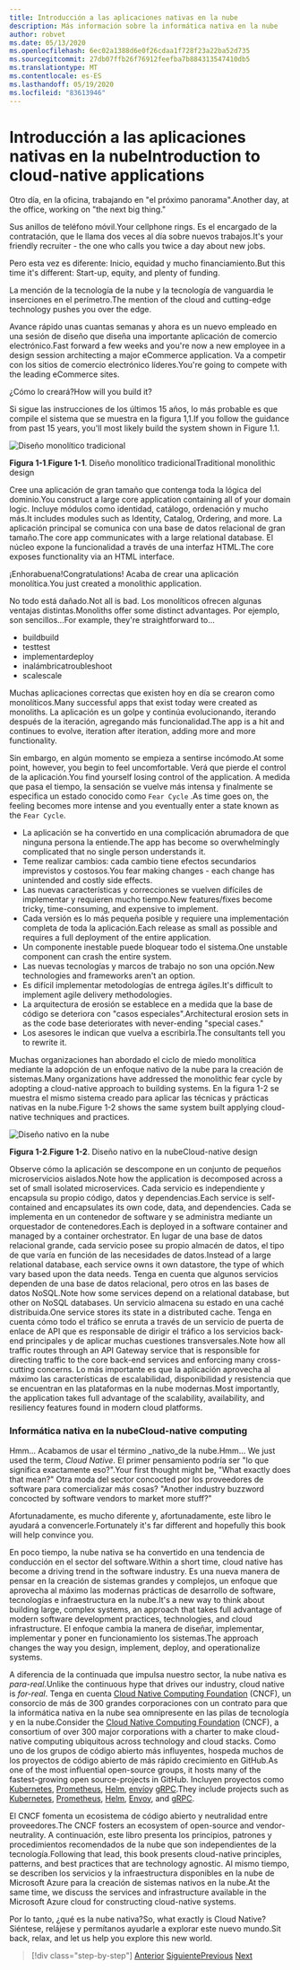 ```yaml
---
title: Introducción a las aplicaciones nativas en la nube
description: Más información sobre la informática nativa en la nube
author: robvet
ms.date: 05/13/2020
ms.openlocfilehash: 6ec02a1388d6e0f26cdaa1f728f23a22ba52d735
ms.sourcegitcommit: 27db07ffb26f76912feefba7b884313547410db5
ms.translationtype: MT
ms.contentlocale: es-ES
ms.lasthandoff: 05/19/2020
ms.locfileid: "83613946"
---
```

# <a name="introduction-to-cloud-native-applications"></a><span data-ttu-id="87b38-103">Introducción a las aplicaciones nativas en la nube</span><span class="sxs-lookup"><span data-stu-id="87b38-103">Introduction to cloud-native applications</span></span>

<span data-ttu-id="87b38-104">Otro día, en la oficina, trabajando en "el próximo panorama".</span><span class="sxs-lookup"><span data-stu-id="87b38-104">Another day, at the office, working on "the next big thing."</span></span>

<span data-ttu-id="87b38-105">Sus anillos de teléfono móvil.</span><span class="sxs-lookup"><span data-stu-id="87b38-105">Your cellphone rings.</span></span> <span data-ttu-id="87b38-106">Es el encargado de la contratación, que le llama dos veces al día sobre nuevos trabajos.</span><span class="sxs-lookup"><span data-stu-id="87b38-106">It's your friendly recruiter - the one who calls you twice a day about new jobs.</span></span>

<span data-ttu-id="87b38-107">Pero esta vez es diferente: Inicio, equidad y mucho financiamiento.</span><span class="sxs-lookup"><span data-stu-id="87b38-107">But this time it's different: Start-up, equity, and plenty of funding.</span></span>

<span data-ttu-id="87b38-108">La mención de la tecnología de la nube y la tecnología de vanguardia le inserciones en el perímetro.</span><span class="sxs-lookup"><span data-stu-id="87b38-108">The mention of the cloud and cutting-edge technology pushes you over the edge.</span></span>

<span data-ttu-id="87b38-109">Avance rápido unas cuantas semanas y ahora es un nuevo empleado en una sesión de diseño que diseña una importante aplicación de comercio electrónico.</span><span class="sxs-lookup"><span data-stu-id="87b38-109">Fast forward a few weeks and you're now a new employee in a design session architecting a major eCommerce application.</span></span> <span data-ttu-id="87b38-110">Va a competir con los sitios de comercio electrónico líderes.</span><span class="sxs-lookup"><span data-stu-id="87b38-110">You're going to compete with the leading eCommerce sites.</span></span>

<span data-ttu-id="87b38-111">¿Cómo lo creará?</span><span class="sxs-lookup"><span data-stu-id="87b38-111">How will you build it?</span></span>

<span data-ttu-id="87b38-112">Si sigue las instrucciones de los últimos 15 años, lo más probable es que compile el sistema que se muestra en la figura 1,1.</span><span class="sxs-lookup"><span data-stu-id="87b38-112">If you follow the guidance from past 15 years, you'll most likely build the system shown in Figure 1.1.</span></span>

![Diseño monolítico tradicional](./media/monolithic-design.png)

<span data-ttu-id="87b38-114">**Figura 1-1**.</span><span class="sxs-lookup"><span data-stu-id="87b38-114">**Figure 1-1**.</span></span> <span data-ttu-id="87b38-115">Diseño monolítico tradicional</span><span class="sxs-lookup"><span data-stu-id="87b38-115">Traditional monolithic design</span></span>

<span data-ttu-id="87b38-116">Cree una aplicación de gran tamaño que contenga toda la lógica del dominio.</span><span class="sxs-lookup"><span data-stu-id="87b38-116">You construct a large core application containing all of your domain logic.</span></span> <span data-ttu-id="87b38-117">Incluye módulos como identidad, catálogo, ordenación y mucho más.</span><span class="sxs-lookup"><span data-stu-id="87b38-117">It includes modules such as Identity, Catalog, Ordering, and more.</span></span> <span data-ttu-id="87b38-118">La aplicación principal se comunica con una base de datos relacional de gran tamaño.</span><span class="sxs-lookup"><span data-stu-id="87b38-118">The core app communicates with a large relational database.</span></span> <span data-ttu-id="87b38-119">El núcleo expone la funcionalidad a través de una interfaz HTML.</span><span class="sxs-lookup"><span data-stu-id="87b38-119">The core exposes functionality via an HTML interface.</span></span>

<span data-ttu-id="87b38-120">¡Enhorabuena!</span><span class="sxs-lookup"><span data-stu-id="87b38-120">Congratulations!</span></span>  <span data-ttu-id="87b38-121">Acaba de crear una aplicación monolítica.</span><span class="sxs-lookup"><span data-stu-id="87b38-121">You just created a monolithic application.</span></span>

<span data-ttu-id="87b38-122">No todo está dañado.</span><span class="sxs-lookup"><span data-stu-id="87b38-122">Not all is bad.</span></span> <span data-ttu-id="87b38-123">Los monolíticos ofrecen algunas ventajas distintas.</span><span class="sxs-lookup"><span data-stu-id="87b38-123">Monoliths offer some distinct advantages.</span></span> <span data-ttu-id="87b38-124">Por ejemplo, son sencillos...</span><span class="sxs-lookup"><span data-stu-id="87b38-124">For example, they're straightforward to...</span></span>

- <span data-ttu-id="87b38-125">build</span><span class="sxs-lookup"><span data-stu-id="87b38-125">build</span></span>
- <span data-ttu-id="87b38-126">test</span><span class="sxs-lookup"><span data-stu-id="87b38-126">test</span></span>
- <span data-ttu-id="87b38-127">implementar</span><span class="sxs-lookup"><span data-stu-id="87b38-127">deploy</span></span>
- <span data-ttu-id="87b38-128">inalámbrica</span><span class="sxs-lookup"><span data-stu-id="87b38-128">troubleshoot</span></span>
- <span data-ttu-id="87b38-129">scale</span><span class="sxs-lookup"><span data-stu-id="87b38-129">scale</span></span>

<span data-ttu-id="87b38-130">Muchas aplicaciones correctas que existen hoy en día se crearon como monolíticos.</span><span class="sxs-lookup"><span data-stu-id="87b38-130">Many successful apps that exist today were created as monoliths.</span></span> <span data-ttu-id="87b38-131">La aplicación es un golpe y continúa evolucionando, iterando después de la iteración, agregando más funcionalidad.</span><span class="sxs-lookup"><span data-stu-id="87b38-131">The app is a hit and continues to evolve, iteration after iteration, adding more and more functionality.</span></span>

<span data-ttu-id="87b38-132">Sin embargo, en algún momento se empieza a sentirse incómodo.</span><span class="sxs-lookup"><span data-stu-id="87b38-132">At some point, however, you begin to feel uncomfortable.</span></span> <span data-ttu-id="87b38-133">Verá que pierde el control de la aplicación.</span><span class="sxs-lookup"><span data-stu-id="87b38-133">You find yourself losing control of the application.</span></span> <span data-ttu-id="87b38-134">A medida que pasa el tiempo, la sensación se vuelve más intensa y finalmente se especifica un estado conocido como `Fear Cycle` .</span><span class="sxs-lookup"><span data-stu-id="87b38-134">As time goes on, the feeling becomes more intense and you eventually enter a state known as the `Fear Cycle`.</span></span>

- <span data-ttu-id="87b38-135">La aplicación se ha convertido en una complicación abrumadora de que ninguna persona la entiende.</span><span class="sxs-lookup"><span data-stu-id="87b38-135">The app has become so overwhelmingly complicated that no single person understands it.</span></span>
- <span data-ttu-id="87b38-136">Teme realizar cambios: cada cambio tiene efectos secundarios imprevistos y costosos.</span><span class="sxs-lookup"><span data-stu-id="87b38-136">You fear making changes - each change has unintended and costly side effects.</span></span>
- <span data-ttu-id="87b38-137">Las nuevas características y correcciones se vuelven difíciles de implementar y requieren mucho tiempo.</span><span class="sxs-lookup"><span data-stu-id="87b38-137">New features/fixes become tricky, time-consuming, and expensive to implement.</span></span>
- <span data-ttu-id="87b38-138">Cada versión es lo más pequeña posible y requiere una implementación completa de toda la aplicación.</span><span class="sxs-lookup"><span data-stu-id="87b38-138">Each release as small as possible and requires a full deployment of the entire application.</span></span>
- <span data-ttu-id="87b38-139">Un componente inestable puede bloquear todo el sistema.</span><span class="sxs-lookup"><span data-stu-id="87b38-139">One unstable component can crash the entire system.</span></span>
- <span data-ttu-id="87b38-140">Las nuevas tecnologías y marcos de trabajo no son una opción.</span><span class="sxs-lookup"><span data-stu-id="87b38-140">New technologies and frameworks aren't an option.</span></span>
- <span data-ttu-id="87b38-141">Es difícil implementar metodologías de entrega ágiles.</span><span class="sxs-lookup"><span data-stu-id="87b38-141">It's difficult to implement agile delivery methodologies.</span></span>
- <span data-ttu-id="87b38-142">La arquitectura de erosión se establece en a medida que la base de código se deteriora con "casos especiales".</span><span class="sxs-lookup"><span data-stu-id="87b38-142">Architectural erosion sets in as the code base deteriorates with never-ending "special cases."</span></span>
- <span data-ttu-id="87b38-143">Los asesores le indican que vuelva a escribirla.</span><span class="sxs-lookup"><span data-stu-id="87b38-143">The consultants tell you to rewrite it.</span></span>

<span data-ttu-id="87b38-144">Muchas organizaciones han abordado el ciclo de miedo monolítica mediante la adopción de un enfoque nativo de la nube para la creación de sistemas.</span><span class="sxs-lookup"><span data-stu-id="87b38-144">Many organizations have addressed the monolithic fear cycle by adopting a cloud-native approach to building systems.</span></span> <span data-ttu-id="87b38-145">En la figura 1-2 se muestra el mismo sistema creado para aplicar las técnicas y prácticas nativas en la nube.</span><span class="sxs-lookup"><span data-stu-id="87b38-145">Figure 1-2 shows the same system built applying cloud-native techniques and practices.</span></span>

![Diseño nativo en la nube](./media/cloud-native-design.png)

<span data-ttu-id="87b38-147">**Figura 1-2**.</span><span class="sxs-lookup"><span data-stu-id="87b38-147">**Figure 1-2**.</span></span> <span data-ttu-id="87b38-148">Diseño nativo en la nube</span><span class="sxs-lookup"><span data-stu-id="87b38-148">Cloud-native design</span></span>

<span data-ttu-id="87b38-149">Observe cómo la aplicación se descompone en un conjunto de pequeños microservicios aislados.</span><span class="sxs-lookup"><span data-stu-id="87b38-149">Note how the application is decomposed across a set of small isolated microservices.</span></span> <span data-ttu-id="87b38-150">Cada servicio es independiente y encapsula su propio código, datos y dependencias.</span><span class="sxs-lookup"><span data-stu-id="87b38-150">Each service is self-contained and encapsulates its own code, data, and dependencies.</span></span> <span data-ttu-id="87b38-151">Cada se implementa en un contenedor de software y se administra mediante un orquestador de contenedores.</span><span class="sxs-lookup"><span data-stu-id="87b38-151">Each is deployed in a software container and managed by a container orchestrator.</span></span> <span data-ttu-id="87b38-152">En lugar de una base de datos relacional grande, cada servicio posee su propio almacén de datos, el tipo de que varía en función de las necesidades de datos.</span><span class="sxs-lookup"><span data-stu-id="87b38-152">Instead of a large relational database, each service owns it own datastore, the type of which vary based upon the data needs.</span></span> <span data-ttu-id="87b38-153">Tenga en cuenta que algunos servicios dependen de una base de datos relacional, pero otros en las bases de datos NoSQL.</span><span class="sxs-lookup"><span data-stu-id="87b38-153">Note how some services depend on a relational database, but other on NoSQL databases.</span></span> <span data-ttu-id="87b38-154">Un servicio almacena su estado en una caché distribuida.</span><span class="sxs-lookup"><span data-stu-id="87b38-154">One service stores its state in a distributed cache.</span></span> <span data-ttu-id="87b38-155">Tenga en cuenta cómo todo el tráfico se enruta a través de un servicio de puerta de enlace de API que es responsable de dirigir el tráfico a los servicios back-end principales y de aplicar muchas cuestiones transversales.</span><span class="sxs-lookup"><span data-stu-id="87b38-155">Note how all traffic routes through an API Gateway service that is responsible for directing traffic to the core back-end services and enforcing many cross-cutting concerns.</span></span> <span data-ttu-id="87b38-156">Lo más importante es que la aplicación aprovecha al máximo las características de escalabilidad, disponibilidad y resistencia que se encuentran en las plataformas en la nube modernas.</span><span class="sxs-lookup"><span data-stu-id="87b38-156">Most importantly, the application takes full advantage of the scalability, availability, and resiliency features found in modern cloud platforms.</span></span>

### <a name="cloud-native-computing"></a><span data-ttu-id="87b38-157">Informática nativa en la nube</span><span class="sxs-lookup"><span data-stu-id="87b38-157">Cloud-native computing</span></span>

<span data-ttu-id="87b38-158">Hmm... Acabamos de usar el término _nativo_de la nube.</span><span class="sxs-lookup"><span data-stu-id="87b38-158">Hmm... We just used the term, _Cloud Native_.</span></span> <span data-ttu-id="87b38-159">El primer pensamiento podría ser "lo que significa exactamente eso?".</span><span class="sxs-lookup"><span data-stu-id="87b38-159">Your first thought might be, "What exactly does that mean?"</span></span> <span data-ttu-id="87b38-160">Otra moda del sector concocted por los proveedores de software para comercializar más cosas? "</span><span class="sxs-lookup"><span data-stu-id="87b38-160">Another industry buzzword concocted by software vendors to market more stuff?"</span></span>

<span data-ttu-id="87b38-161">Afortunadamente, es mucho diferente y, afortunadamente, este libro le ayudará a convencerle.</span><span class="sxs-lookup"><span data-stu-id="87b38-161">Fortunately it's far different and hopefully this book will help convince you.</span></span>

<span data-ttu-id="87b38-162">En poco tiempo, la nube nativa se ha convertido en una tendencia de conducción en el sector del software.</span><span class="sxs-lookup"><span data-stu-id="87b38-162">Within a short time, cloud native has become a driving trend in the software industry.</span></span> <span data-ttu-id="87b38-163">Es una nueva manera de pensar en la creación de sistemas grandes y complejos, un enfoque que aprovecha al máximo las modernas prácticas de desarrollo de software, tecnologías e infraestructura en la nube.</span><span class="sxs-lookup"><span data-stu-id="87b38-163">It's a new way to think about building large, complex systems, an approach that takes full advantage of modern software development practices, technologies, and cloud infrastructure.</span></span> <span data-ttu-id="87b38-164">El enfoque cambia la manera de diseñar, implementar, implementar y poner en funcionamiento los sistemas.</span><span class="sxs-lookup"><span data-stu-id="87b38-164">The approach changes the way you design, implement, deploy, and operationalize systems.</span></span>

<span data-ttu-id="87b38-165">A diferencia de la continuada que impulsa nuestro sector, la nube nativa es _para-real_.</span><span class="sxs-lookup"><span data-stu-id="87b38-165">Unlike the continuous hype that drives our industry, cloud native is _for-real_.</span></span> <span data-ttu-id="87b38-166">Tenga en cuenta [Cloud Native Computing Foundation](https://www.cncf.io/) (CNCF), un consorcio de más de 300 grandes corporaciones con un contrato para que la informática nativa en la nube sea omnipresente en las pilas de tecnología y en la nube.</span><span class="sxs-lookup"><span data-stu-id="87b38-166">Consider the [Cloud Native Computing Foundation](https://www.cncf.io/) (CNCF), a consortium of over 300 major corporations with a charter to make cloud-native computing ubiquitous across technology and cloud stacks.</span></span> <span data-ttu-id="87b38-167">Como uno de los grupos de código abierto más influyentes, hospeda muchos de los proyectos de código abierto de más rápido crecimiento en GitHub.</span><span class="sxs-lookup"><span data-stu-id="87b38-167">As one of the most influential open-source groups, it hosts many of the fastest-growing open source-projects in GitHub.</span></span> <span data-ttu-id="87b38-168">Incluyen proyectos como [Kubernetes](https://kubernetes.io/), [Prometheus](https://prometheus.io/), [Helm](https://helm.sh/), [envío](https://www.envoyproxy.io/)y [gRPC](https://grpc.io/).</span><span class="sxs-lookup"><span data-stu-id="87b38-168">They include projects such as [Kubernetes](https://kubernetes.io/), [Prometheus](https://prometheus.io/), [Helm](https://helm.sh/), [Envoy](https://www.envoyproxy.io/), and [gRPC](https://grpc.io/).</span></span>

<span data-ttu-id="87b38-169">El CNCF fomenta un ecosistema de código abierto y neutralidad entre proveedores.</span><span class="sxs-lookup"><span data-stu-id="87b38-169">The CNCF fosters an ecosystem of open-source and vendor-neutrality.</span></span> <span data-ttu-id="87b38-170">A continuación, este libro presenta los principios, patrones y procedimientos recomendados de la nube que son independientes de la tecnología.</span><span class="sxs-lookup"><span data-stu-id="87b38-170">Following that lead, this book presents cloud-native principles, patterns, and best practices that are technology agnostic.</span></span> <span data-ttu-id="87b38-171">Al mismo tiempo, se describen los servicios y la infraestructura disponibles en la nube de Microsoft Azure para la creación de sistemas nativos en la nube.</span><span class="sxs-lookup"><span data-stu-id="87b38-171">At the same time, we discuss the services and infrastructure available in the Microsoft Azure cloud for constructing cloud-native systems.</span></span>

<span data-ttu-id="87b38-172">Por lo tanto, ¿qué es la nube nativa?</span><span class="sxs-lookup"><span data-stu-id="87b38-172">So, what exactly is Cloud Native?</span></span> <span data-ttu-id="87b38-173">Siéntese, relájese y permítanos ayudarle a explorar este nuevo mundo.</span><span class="sxs-lookup"><span data-stu-id="87b38-173">Sit back, relax, and let us help you explore this new world.</span></span>

>[!div class="step-by-step"]
><span data-ttu-id="87b38-174">[Anterior](index.md)
>[Siguiente](definition.md)</span><span class="sxs-lookup"><span data-stu-id="87b38-174">[Previous](index.md)
[Next](definition.md)</span></span>
